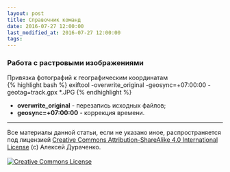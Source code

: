 ```yaml
---
layout: post
title: Справочник команд
date: 2016-07-27 12:00:00
last_modified_at: 2016-07-27 12:00:00
tags:
---
```


<h3 style="text-indent: 0">Работа с растровыми изображениями</h3>

<div class="panel panel-primary" style="text-indent: 0">
  <div class="panel-heading">
    Привязка фотографий к географическим координатам
  </div>
  <div class="panel-body">
{% highlight bash %}
exiftool -overwrite_original -geosync=+07:00:00 -geotag=track.gpx *.JPG
{% endhighlight %}   
    <ul>
      <li><b>overwrite_original</b> - перезапись исходных файлов;</li>
      <li><b>geosync=+07:00:00</b> - коррекция времени.</li>
    </ul>
  </div>
</div>


<hr>
<div class="copyright">
Все материалы данной статьи, если не указано иное, распространяется под лицензией <a rel="license" href="http://creativecommons.org/licenses/by-sa/4.0/">Creative Commons Attribution-ShareAlike 4.0 International License</a>
(c) Алексей Дураченко.
<br>
<br>
<a rel="license" href="http://creativecommons.org/licenses/by-sa/4.0/"><img alt="Creative Commons License" style="border-width:0" src="https://i.creativecommons.org/l/by-sa/4.0/88x31.png" /></a>
</div>
